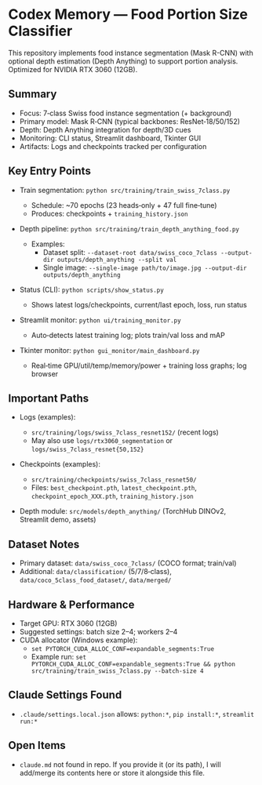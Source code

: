 # Codex Memory — Food Portion Size Classifier

This repository implements food instance segmentation (Mask R-CNN) with optional depth estimation (Depth Anything) to support portion analysis. Optimized for NVIDIA RTX 3060 (12GB).

## Summary

- Focus: 7‑class Swiss food instance segmentation (+ background)
- Primary model: Mask R‑CNN (typical backbones: ResNet‑18/50/152)
- Depth: Depth Anything integration for depth/3D cues
- Monitoring: CLI status, Streamlit dashboard, Tkinter GUI
- Artifacts: Logs and checkpoints tracked per configuration

## Key Entry Points

- Train segmentation: `python src/training/train_swiss_7class.py`
  - Schedule: ~70 epochs (23 heads‑only + 47 full fine‑tune)
  - Produces: checkpoints + `training_history.json`

- Depth pipeline: `python src/training/train_depth_anything_food.py`
  - Examples:
    - Dataset split: `--dataset-root data/swiss_coco_7class --output-dir outputs/depth_anything --split val`
    - Single image: `--single-image path/to/image.jpg --output-dir outputs/depth_anything`

- Status (CLI): `python scripts/show_status.py`
  - Shows latest logs/checkpoints, current/last epoch, loss, run status

- Streamlit monitor: `python ui/training_monitor.py`
  - Auto‑detects latest training log; plots train/val loss and mAP

- Tkinter monitor: `python gui_monitor/main_dashboard.py`
  - Real‑time GPU/util/temp/memory/power + training loss graphs; log browser

## Important Paths

- Logs (examples):
  - `src/training/logs/swiss_7class_resnet152/` (recent logs)
  - May also use `logs/rtx3060_segmentation` or `logs/swiss_7class_resnet{50,152}`

- Checkpoints (examples):
  - `src/training/checkpoints/swiss_7class_resnet50/`
  - Files: `best_checkpoint.pth`, `latest_checkpoint.pth`, `checkpoint_epoch_XXX.pth`, `training_history.json`

- Depth module: `src/models/depth_anything/` (TorchHub DINOv2, Streamlit demo, assets)

## Dataset Notes

- Primary dataset: `data/swiss_coco_7class/` (COCO format; train/val)
- Additional: `data/classification/` (5/7/8‑class), `data/coco_5class_food_dataset/`, `data/merged/`

## Hardware & Performance

- Target GPU: RTX 3060 (12GB)
- Suggested settings: batch size 2–4; workers 2–4
- CUDA allocator (Windows example):
  - `set PYTORCH_CUDA_ALLOC_CONF=expandable_segments:True`
  - Example run: `set PYTORCH_CUDA_ALLOC_CONF=expandable_segments:True && python src/training/train_swiss_7class.py --batch-size 4`

## Claude Settings Found

- `.claude/settings.local.json` allows: `python:*`, `pip install:*`, `streamlit run:*`

## Open Items

- `claude.md` not found in repo. If you provide it (or its path), I will add/merge its contents here or store it alongside this file.


